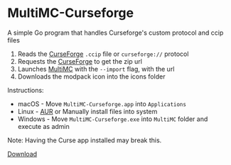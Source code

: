 # MultiMC-Curseforge

A simple Go program that handles Curseforge's custom protocol and ccip files
1. Reads the [CurseForge] `.ccip` file or `curseforge://` protocol  
2. Requests the [CurseForge] to get the zip url  
3. Launches [MultiMC] with the `--import` flag, with the url  
4. Downloads the modpack icon into the icons folder

Instructions:
  - macOS - Move `MultiMC-Curseforge.app` into `Applications`
  - Linux - [AUR] or Manually install files into system
  - Windows - Move `MultiMC-Curseforge.exe` into `MultiMC` folder and execute as admin

Note: Having the Curse app installed may break this.

[Download](https://github.com/ShayBox/MultiMC-Curseforge/releases)

[CurseForge]: https://www.curseforge.com/
[MultiMC]: https://multimc.org/
[AUR]: https://aur.archlinux.org/packages/multimc-curseforge/

